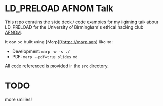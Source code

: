 # LD_PRELOAD AFNOM Talk
This repo contains the slide deck / code examples for my lighning talk about LD_PRELOAD for the University of Birmingham's ethical hacking club [AFNOM](https://afnom.net).

It can be built using [Marp][(https://marp.app) like so:
* Development: `marp -w -s ./`
* PDF: `marp --pdf=true slides.md`

All code referenced is provided in the `src` directory.

# TODO
more smilies!
